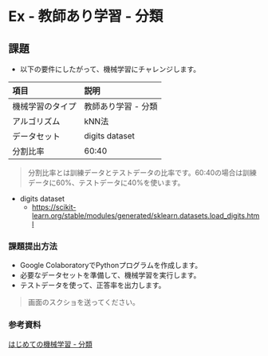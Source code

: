# Ex - 教師あり学習 - 分類

## 課題

* 以下の要件にしたがって、機械学習にチャレンジします。

|項目|説明|
|:--|:--|
|機械学習のタイプ|教師あり学習 - 分類|
|アルゴリズム|kNN法|
|データセット|digits dataset|
|分割比率|60:40|

> 分割比率とは訓練データとテストデータの比率です。60:40の場合は訓練データに60%、テストデータに40%を使います。

* digits dataset
  + https://scikit-learn.org/stable/modules/generated/sklearn.datasets.load_digits.html

### 課題提出方法

* Google ColaboratoryでPythonプログラムを作成します。
* 必要なデータセットを準備して、機械学習を実行します。
* テストデータを使って、正答率を出力します。

> 画面のスクショを送ってください。

### 参考資料

[はじめての機械学習 - 分類](../002.md)

<!-- 
from sklearn import datasets
import pandas as pd

from sklearn.model_selection import train_test_split
from sklearn.neighbors import KNeighborsClassifier

digits = datasets.load_digits()
x_train, x_test, y_train, y_test = train_test_split(digits.data, digits.target, 

                                                train_size=0.6, random_state=1)

model = KNeighborsClassifier()
model.fit(x_train, y_train)
model.score(x_test, y_test)
-->
